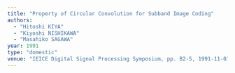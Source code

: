 ```yaml
---
title: "Property of Circular Convolution for Subband Image Coding"
authors:
  - "Hitoshi KIYA"
  - "Kiyoshi NISHIKAWA"
  - "Masahiko SAGAWA"
year: 1991
type: "domestic"
venue: "IEICE Digital Signal Processing Symposium, pp. B2-5, 1991-11-01."
---
```

